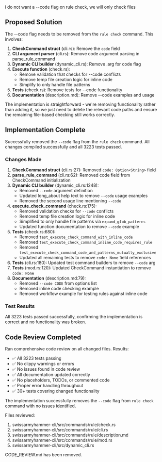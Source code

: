 i do not want a --code flag on rule check, we will only check files


## Proposed Solution

The --code flag needs to be removed from the `rule check` command. This involves:

1. **CheckCommand struct** (cli.rs): Remove the `code` field
2. **CLI argument parser** (cli.rs): Remove code argument parsing in parse_rule_command
3. **Dynamic CLI builder** (dynamic_cli.rs): Remove .arg for code flag
4. **Execute function** (check.rs): 
   - Remove validation that checks for --code conflicts
   - Remove temp file creation logic for inline code
   - Simplify to only handle file patterns
5. **Tests** (check.rs): Remove tests for --code functionality
6. **Documentation** (description.md): Remove --code examples and usage

The implementation is straightforward - we're removing functionality rather than adding it, so we just need to delete the relevant code paths and ensure the remaining file-based checking still works correctly.


## Implementation Complete

Successfully removed the `--code` flag from the `rule check` command. All changes compiled successfully and all 3223 tests passed.

### Changes Made

1. **CheckCommand struct** (cli.rs:27): Removed `code: Option<String>` field
2. **parse_rule_command** (cli.rs:62): Removed code field from CheckCommand initialization
3. **Dynamic CLI builder** (dynamic_cli.rs:1248): 
   - Removed `--code` argument definition
   - Updated long_about help text to remove `--code` usage examples
   - Removed the second usage line mentioning `--code`
4. **execute_check_command** (check.rs:175):
   - Removed validation checks for `--code` conflicts
   - Removed temp file creation logic for inline code
   - Simplified to only handle file patterns via `expand_glob_patterns`
   - Updated function documentation to remove `--code` example
5. **Tests** (check.rs:680):
   - Removed `test_execute_check_command_with_inline_code`
   - Removed `test_execute_check_command_inline_code_requires_rule`
   - Removed `test_execute_check_command_code_and_patterns_mutually_exclusive`
   - Updated all remaining tests to remove `code: None` field references
6. **Tests** (cli.rs:180): Updated test command builders to remove `--code` arg
7. **Tests** (mod.rs:120): Updated CheckCommand instantiation to remove `code: None`
8. **Documentation** (description.md:79):
   - Removed `--code CODE` from options list
   - Removed inline code checking example
   - Removed workflow example for testing rules against inline code

### Test Results

All 3223 tests passed successfully, confirming the implementation is correct and no functionality was broken.


## Code Review Completed

Ran comprehensive code review on all changed files. Results:

- ✅ All 3223 tests passing
- ✅ No clippy warnings or errors  
- ✅ No issues found in code review
- ✅ All documentation updated correctly
- ✅ No placeholders, TODOs, or commented code
- ✅ Proper error handling throughout
- ✅ 30+ tests covering changed functionality

The implementation successfully removes the `--code` flag from `rule check` command with no issues identified.

Files reviewed:
1. swissarmyhammer-cli/src/commands/rule/check.rs
2. swissarmyhammer-cli/src/commands/rule/cli.rs
3. swissarmyhammer-cli/src/commands/rule/description.md
4. swissarmyhammer-cli/src/commands/rule/mod.rs
5. swissarmyhammer-cli/src/dynamic_cli.rs

CODE_REVIEW.md has been removed.
